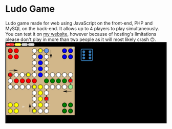 # Ludo Game
Ludo game made for web using JavaScript on the front-end, PHP and MySQL on the back-end.
It allows up to 4 players to play simultaneously. You can test it on [my website](http://bwalczyk.ct8.pl/chinczyk), however because of hosting's limitations please don't play in more than two people as it will most likely crash 🙃.
![Game screen](screen.png)
